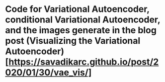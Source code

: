 # Code for Variational Autoencoder, conditional Variational Autoencoder, and the images generate in the blog post (Visualizing the Variational Autoencoder)[https://savadikarc.github.io/post/2020/01/30/vae_vis/]
